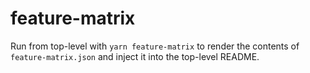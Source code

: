 # feature-matrix

Run from top-level with `yarn feature-matrix` to render the contents of `feature-matrix.json` and inject it into the top-level README.
